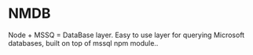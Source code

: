 NMDB
====

Node + MSSQ = DataBase layer. Easy to use layer for querying Microsoft databases, built on top of mssql npm module..
